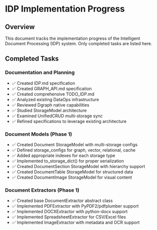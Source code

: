 # IDP Implementation Progress

## Overview
This document tracks the implementation progress of the Intelligent Document Processing (IDP) system. Only completed tasks are listed here.

## Completed Tasks

### Documentation and Planning
- ✅ Created IDP.md specification
- ✅ Created GRAPH_API.md specification  
- ✅ Created comprehensive TODO_IDP.md
- ✅ Analyzed existing DataOps infrastructure
- ✅ Reviewed Dgraph native capabilities
- ✅ Studied StorageModel architecture
- ✅ Examined UnifiedCRUD multi-storage sync
- ✅ Refined specifications to leverage existing architecture

### Document Models (Phase 1)
- ✅ Created Document StorageModel with multi-storage configs
- ✅ Defined storage_configs for graph, vector, relational, cache
- ✅ Added appropriate indexes for each storage type
- ✅ Implemented to_storage_dict() for proper serialization
- ✅ Created DocumentSection StorageModel with hierarchy support
- ✅ Created DocumentTable StorageModel for structured data
- ✅ Created DocumentImage StorageModel for visual content

### Document Extractors (Phase 1)
- ✅ Created base DocumentExtractor abstract class
- ✅ Implemented PDFExtractor with PyPDF2/pdfplumber support
- ✅ Implemented DOCXExtractor with python-docx support
- ✅ Implemented SpreadsheetExtractor for CSV/Excel files
- ✅ Implemented ImageExtractor with metadata and OCR support